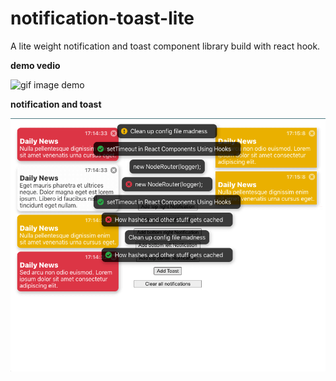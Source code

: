 # notification-toast-lite

A lite weight notification and toast component library build with react hook.

**demo vedio**

![gif image demo](https://j.gifs.com/nxB1mD.gif)

**notification and toast**

![screen shot of notification and toast](/assets/screenShot.png)
